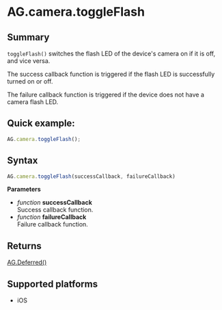 # AG.camera.toggleFlash

## Summary
`toggleFlash()` switches the flash LED of the device's camera on if it is off, and vice versa.

The success callback function is triggered if the flash LED is successfully turned on or off.

The failure callback function is triggered if the device does not have a camera flash LED.

## Quick example:
```javascript
AG.camera.toggleFlash();
```

## Syntax
```javascript
AG.camera.toggleFlash(successCallback, failureCallback)
```

**Parameters**

* *function* **successCallback**<br>
  Success callback function.
* *function* **failureCallback**<br>
  Failure callback function.

## Returns
[AG.Deferred()](../../Deferred/Deferred.md)

## Supported platforms
* iOS